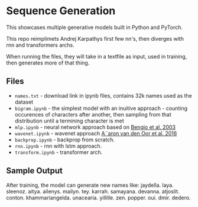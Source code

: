 # Sequence Generation 

This showcases multiple generative models built in Python and PyTorch.

This repo reimplimets Andrej Karpathys first few nn's, then diverges with rnn and transformers archs.

When running the files, they will take in a textfile as input, used in training, then generates more of that thing.

## Files

- `names.txt` - download link in ipynb files, contains 32k names used as the dataset
- `bigram.ipynb` - the simplest model with an inuitive approach - counting occurences of characters after another, then sampling from that distribution until a termining character is met
- `mlp.ipynb` - neural network approach based on [Bengio et al. 2003](https://www.jmlr.org/papers/volume3/bengio03a/bengio03a.pdf)
- `wavenet.ipynb` - wavenet approach [A¨aron van den Oor et al. 2016](https://arxiv.org/pdf/1609.03499)
- `backprop.ipynb` - backprop from scratch.
- `rnn.ipynb` - rnn with lstm approach.
- `transform.ipynb` - transformer arch.

## Sample Output

After training, the model can generate new names like: 
jaydella.
laya.
sleenoz.
aitya.
ailenys.
mailyn.
tey.
karrah.
samayana.
devanna.
atjoslit.
conton.
khammariangelda.
unacearia.
yillille.
zen.
popper.
oui.
dmir.
dedero.
